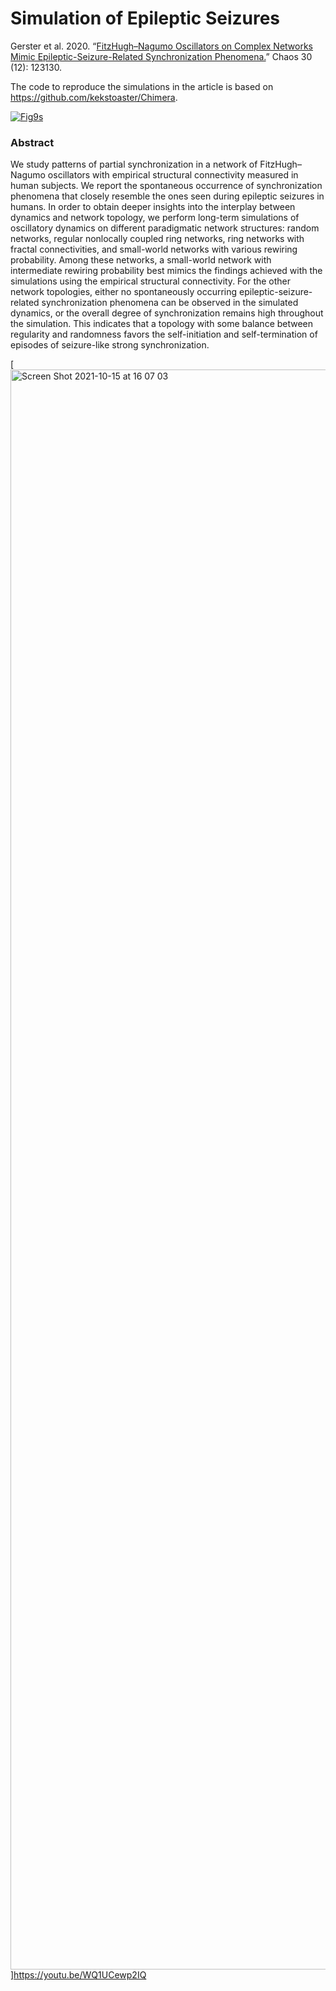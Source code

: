 # Simulation of Epileptic Seizures
Gerster et al. 2020. “[FitzHugh–Nagumo Oscillators on Complex Networks Mimic Epileptic-Seizure-Related Synchronization Phenomena.](https://doi.org/10.1063/5.0021420)” Chaos 30 (12): 123130.

The code to reproduce the simulations in the article is based on https://github.com/kekstoaster/Chimera.




[![Fig9s](https://user-images.githubusercontent.com/45031224/137500009-6ce7776e-13ff-4ed5-942b-7b3aa42426fe.png)](https://youtu.be/5N-J332B6fs)

### Abstract

We study patterns of partial synchronization in a network of FitzHugh–Nagumo oscillators with empirical structural connectivity measured in human subjects. We report the spontaneous occurrence of synchronization phenomena that closely resemble the ones seen during epileptic seizures in humans. In order to obtain deeper insights into the interplay between dynamics and network topology, we perform long-term simulations of oscillatory dynamics on different paradigmatic network structures: random networks, regular nonlocally coupled ring networks, ring networks with fractal connectivities, and small-world networks with various rewiring probability. Among these networks, a small-world network with intermediate rewiring probability best mimics the findings achieved with the simulations using the empirical structural connectivity. For the other network topologies, either no spontaneously occurring epileptic-seizure-related synchronization phenomena can be observed in the simulated dynamics, or the overall degree of synchronization remains high throughout the simulation. This indicates that a topology with some balance between regularity and randomness favors the self-initiation and self-termination of episodes of seizure-like strong synchronization.

[<img width="2560" alt="Screen Shot 2021-10-15 at 16 07 03" src="https://user-images.githubusercontent.com/45031224/137500778-e03194ca-159c-49a1-bd8d-cd2ec7af2084.png">]https://youtu.be/WQ1UCewp2IQ
